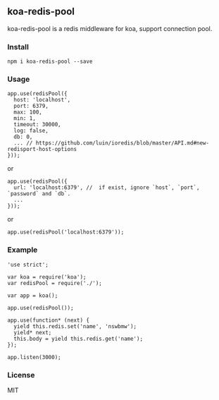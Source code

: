 ## koa-redis-pool

koa-redis-pool is a redis middleware for koa, support connection pool.

### Install

    npm i koa-redis-pool --save

### Usage

```
app.use(redisPool({
  host: 'localhost',
  port: 6379,
  max: 100,
  min: 1,
  timeout: 30000,
  log: false,
  db: 0,
  ... // https://github.com/luin/ioredis/blob/master/API.md#new-redisport-host-options
}));
```

or

```
app.use(redisPool({
  url: 'localhost:6379', //  if exist, ignore `host`, `port`, `password` and `db`.
  ...
}));
```

or

```
app.use(redisPool('localhost:6379'));
```

### Example

```
'use strict';

var koa = require('koa');
var redisPool = require('./');

var app = koa();

app.use(redisPool());

app.use(function* (next) {
  yield this.redis.set('name', 'nswbmw');
  yield* next;
  this.body = yield this.redis.get('name');
});

app.listen(3000);
```

### License

MIT